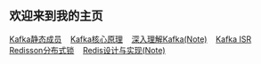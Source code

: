 ## 欢迎来到我的主页

[Kafka静态成员](kafka-static-membership.md) &nbsp;&nbsp;
[Kafka核心原理](kafka-main.md) &nbsp;&nbsp;
[深入理解Kafka(Note)](kafka-core.md) &nbsp;&nbsp;
[Kafka ISR](kafka-isr.md) &nbsp;&nbsp;
[Redisson分布式锁](java-redisson.md) &nbsp;&nbsp;
[Redis设计与实现(Note)](redis-design.md) &nbsp;&nbsp;

